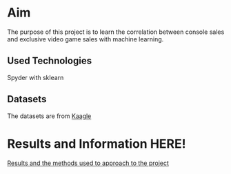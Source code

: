# Aim 
The purpose of this project is to learn the correlation between console sales and exclusive video game sales with machine learning.

## Used Technologies
Spyder with sklearn

## Datasets
The datasets are from [Kaagle](https://www.kaggle.com/)

# Results and Information HERE!
[Results and the methods used to approach to the project](https://gamesnconsolesales.wordpress.com)
